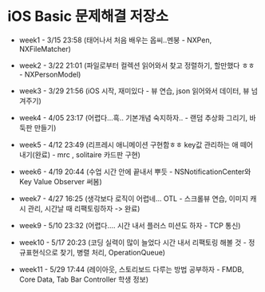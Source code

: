 iOS Basic 문제해결 저장소
=============

* week1 - 3/15 23:58 (태어나서 처음 배우는 옵씨..멘붕 - NXPen, NXFileMatcher)

* week2 - 3/22 21:01 (파일로부터 컬렉션 읽어와서 찾고 정렬하기, 할만했다 ㅎㅎ - NXPersonModel)

* week3 - 3/29 21:56 (iOS 시작, 재미있다 - 뷰 연습, json 읽어와서 데이터, 뷰 넘겨주기)

* week4 - 4/05 23:17 (어렵다...흑.. 기본개념 숙지하자.. - 랜덤 추상화 그리기, 바둑판 만들기)

* week5 - 4/12 23:49 (리프레시 애니메이션 구현함ㅎㅎ key값 관리하는 애 떼어내기(완료) - mrc , solitaire 카드판 구현)

* week6 - 4/19 20:44 (수업 시간 안에 끝내서 뿌듯 - NSNotificationCenter와 Key Value Observer 써봄)

* week7 - 4/27 16:25 (생각보다 로직이 어렵네... OTL - 스크롤뷰 연습, 이미지 캐시 관리, 시간날 때 리팩토링하자 -> 완료)

* week9 - 5/10 23:32 (어렵다.... 시간 내서 플러스 미션도 하자 - TCP 통신)

* week10 - 5/17 20:23 (코딩 실력이 많이 늘었다 시간 내서 리팩토링 해볼 것 - 정규표현식으로 찾기, 병렬 처리, OperationQueue)

* week11 - 5/29 17:44 (레이아웃, 스토리보드 다루는 방법 공부하자 - FMDB, Core Data, Tab Bar Controller 학생 정보)
